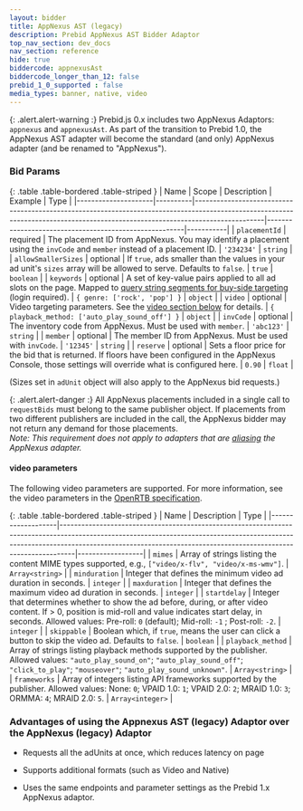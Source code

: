 ```yaml
---
layout: bidder
title: AppNexus AST (legacy)
description: Prebid AppNexus AST Bidder Adaptor
top_nav_section: dev_docs
nav_section: reference
hide: true
biddercode: appnexusAst
biddercode_longer_than_12: false
prebid_1_0_supported : false
media_types: banner, native, video
---
```


{: .alert.alert-warning :}
Prebid.js 0.x includes two AppNexus Adaptors: `appnexus` and `appnexusAst`. As part of the transition to Prebid 1.0, the AppNexus AST adapter will become the standard (and only) AppNexus adapter (and be renamed to "AppNexus").


### Bid Params

{: .table .table-bordered .table-striped }
| Name                | Scope    | Description                                                                                                                                                                   | Example                                               | Type      |
|---------------------|----------|-------------------------------------------------------------------------------------------------------------------------------------------------------------------------------|-------------------------------------------------------|-----------|
| `placementId`       | required | The placement ID from AppNexus.  You may identify a placement using the `invCode` and `member` instead of a placement ID.                                                     | `'234234'`                                            | `string`  |
| `allowSmallerSizes` | optional | If `true`, ads smaller than the values in your ad unit's `sizes` array will be allowed to serve. Defaults to `false`.                                                         | `true`                                                | `boolean` |
| `keywords`          | optional | A set of key-value pairs applied to all ad slots on the page.  Mapped to [query string segments for buy-side targeting](https://wiki.appnexus.com/x/7oCzAQ) (login required). | `{ genre: ['rock', 'pop'] }`                          | `object`  |
| `video`             | optional | Video targeting parameters.  See the [video section below](#appnexus-ast-video) for details.                                                                                  | `{ playback_method: ['auto_play_sound_off'] }`        | `object`  |
| `invCode`           | optional | The inventory code from AppNexus. Must be used with `member`.                                                                                                                 | `'abc123'`                                            | `string`  |
| `member`            | optional | The member ID  from AppNexus. Must be used with `invCode`.                                                                                                                    | `'12345'`                                             | `string`  |
| `reserve`           | optional | Sets a floor price for the bid that is returned. If floors have been configured in the AppNexus Console, those settings will override what is configured here.                | `0.90`                                                | `float`   |

(Sizes set in `adUnit` object will also apply to the AppNexus bid requests.)

{: .alert.alert-danger :}
All AppNexus placements included in a single call to `requestBids` must belong to the same publisher object.  If placements from two different publishers are included in the call, the AppNexus bidder may not return any demand for those placements. <br />
*Note: This requirement does not apply to adapters that are [aliasing]({{site.baseurl}}/dev-docs/publisher-api-reference.html#module_pbjs.aliasBidder) the AppNexus adapter.*

<a name="appnexus-ast-video"></a>

#### video parameters

The following video parameters are supported.  For more information, see the video parameters in the [OpenRTB specification](http://www.iab.com/wp-content/uploads/2016/01/OpenRTB-API-Specification-Version-2-4-DRAFT.pdf).

{: .table .table-bordered .table-striped }
| Name              | Description                                                                                                                                                                                                                                  | Type             |
|-------------------|----------------------------------------------------------------------------------------------------------------------------------------------------------------------------------------------------------------------------------------------|------------------|
| `mimes`           | Array of strings listing the content MIME types supported, e.g., `["video/x-flv", "video/x-ms-wmv"]`.                                                                                                                                        | `Array<string>`  |
| `minduration`     | Integer that defines the minimum video ad duration in seconds.                                                                                                                                                                               | `integer`        |
| `maxduration`     | Integer that defines the maximum video ad duration in seconds.                                                                                                                                                                               | `integer`        |
| `startdelay`      | Integer that determines whether to show the ad before, during, or after video content.  If > 0, position is mid-roll and value indicates start delay, in seconds. Allowed values: Pre-roll: `0` (default); Mid-roll: `-1` ; Post-roll: `-2`. | `integer`        |
| `skippable`       | Boolean which, if `true`, means the user can click a button to skip the video ad.  Defaults to `false`.                                                                                                                                      | `boolean`        |
| `playback_method` | Array of strings listing playback methods supported by the publisher.  Allowed values: `"auto_play_sound_on"`; `"auto_play_sound_off"`; `"click_to_play"`; `"mouseover"`; `"auto_play_sound_unknown"`.                                       | `Array<string>`  |
| `frameworks`      | Array of integers listing API frameworks supported by the publisher. Allowed values: None: `0`; VPAID 1.0: `1`; VPAID 2.0: `2`; MRAID 1.0: `3`; ORMMA: `4`; MRAID 2.0: `5`.                                                                  | `Array<integer>` |

### Advantages of using the Appnexus AST (legacy) Adaptor over the AppNexus (legacy) Adaptor

- Requests all the adUnits at once, which reduces latency on page

- Supports additional formats (such as Video and Native)

- Uses the same endpoints and parameter settings as the Prebid 1.x AppNexus adaptor.
